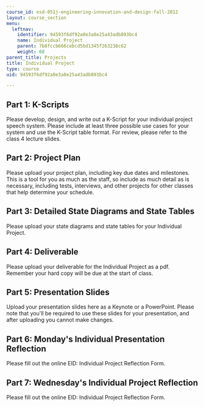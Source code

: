 ```yaml
---
course_id: esd-051j-engineering-innovation-and-design-fall-2012
layout: course_section
menu:
  leftnav:
    identifier: 94593f6df92a0e3a8e25a43adb893bc4
    name: Individual Project
    parent: 7b8fccb666cebcd5bd1345f263238c62
    weight: 60
parent_title: Projects
title: Individual Project
type: course
uid: 94593f6df92a0e3a8e25a43adb893bc4

---
```


Part 1: K-Scripts
-----------------

Please develop, design, and write out a K-Script for your individual project speech system. Please include at least three possible use cases for your system and use the K-Script table format. For review, please refer to the class 4 lecture slides.

Part 2: Project Plan
--------------------

Please upload your project plan, including key due dates and milestones. This is a tool for you as much as the staff, so include as much detail as is necessary, including tests, interviews, and other projects for other classes that help determine your schedule.

Part 3: Detailed State Diagrams and State Tables
------------------------------------------------

Please upload your state diagrams and state tables for your Individual Project.

Part 4: Deliverable
-------------------

Please upload your deliverable for the Individual Project as a pdf. Remember your hard copy will be due at the start of class.

Part 5: Presentation Slides
---------------------------

Upload your presentation slides here as a Keynote or a PowerPoint. Please note that you'll be required to use these slides for your presentation, and after uploading you cannot make changes.

Part 6: Monday's Individual Presentation Reflection
---------------------------------------------------

Please fill out the online EID: Individual Project Reflection Form.

Part 7: Wednesday's Individual Project Reflection
-------------------------------------------------

Please fill out the online EID: Individual Project Reflection Form.